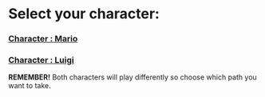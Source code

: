 # Select your character:  

### [Character : Mario](Mario/mario.md) 

### [Character : Luigi](Luigi/luigi.md)

**REMEMBER!** Both characters will play differently so choose which path you want to take.  